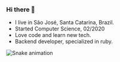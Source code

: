 ### Hi there 👋

* I live in São José, Santa Catarina, Brazil.
* Started Computer Science, 02/2020
* Love code and learn new tech.
* Backend developer, specialized in ruby.

![Snake animation](https://github.com/menu_api/brenobrum/blob/output/github-contribution-grid-snake.svg)
